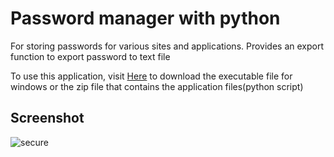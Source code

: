 # **Password manager with python**

For storing passwords for various sites and applications.
Provides an export function to export password to text file 


To use this application, visit [Here](https://justondev.netlify.app/project.html#securekey) to download the executable file for windows or the zip file that contains the application files(python script) 

## **Screenshot**

![secure](https://github.com/justinnonso05/password_manager/assets/123962732/36b1e909-6ecc-49ed-96ec-9b82501fce33)
